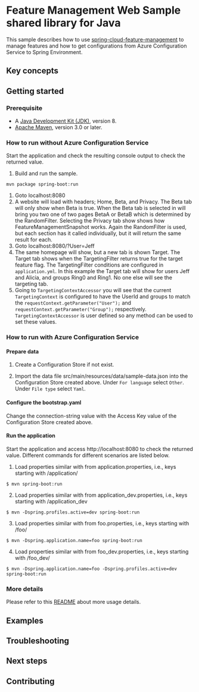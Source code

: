 # Feature Management Web Sample shared library for Java

This sample describes how to use [spring-cloud-feature-management](./../../../appconfiguration/azure-spring-cloud-feature-management/README.md) to manage features and how to get configurations from Azure Configuration Service to Spring Environment.

## Key concepts
## Getting started

### Prerequisite

* A [Java Development Kit (JDK)](https://docs.microsoft.com/java/azure/jdk/?view=azure-java-stable), version 8.
* [Apache Maven](http://maven.apache.org/), version 3.0 or later.

### How to run without Azure Configuration Service
Start the application and check the resulting console output to check the returned value.

1. Build and run the sample.

```terminal
mvn package spring-boot:run
```

1. Goto localhost:8080
1. A website will load with headers; Home, Beta, and Privacy. The Beta tab will only show when Beta is true. When the Beta tab is selected in will bring you two one of two pages BetaA or BetaB which is determined by the RandomFilter. Selecting the Privacy tab show shows how FeatureManagementSnapshot works. Again the RandomFilter is used, but each section has it called individually, but it will return the same result for each.
1. Goto localhost:8080/?User=Jeff
1. The same homepage will show, but a new tab is shown Target. The Target tab shows when the TargetingFilter returns true for the target feature flag. The TargetingFilter conditions are configured in `application.yml`. In this example the Target tab will show for users Jeff and Alicia, and groups Ring0 and Ring1. No one else will see the targeting tab.
1. Going to `TargetingContextAccessor` you will see that the current `TargetingContext` is configured to have the UserId and groups to match the `requestContext.getParameter("User");` and `requestContext.getParameter("Group");` respectively. `TargetingContextAccessor` is user defined so any method can be used to set these values.

### How to run with Azure Configuration Service

#### Prepare data

1. Create a Configuration Store if not exist.

2. Import the data file src/main/resources/data/sample-data.json into the Configuration Store created above. Under `For language` select `Other`. Under `File type` select `Yaml`.

#### Configure the bootstrap.yaml

Change the connection-string value with the Access Key value of the Configuration Store created above.

#### Run the application

Start the application and access http://localhost:8080 to check the returned value. Different commands for different scenarios are listed below.

1. Load properties similar with from application.properties, i.e., keys starting with /application/
```
$ mvn spring-boot:run
```

2. Load properties similar with from application_dev.properties, i.e., keys starting with /application_dev
```
$ mvn -Dspring.profiles.active=dev spring-boot:run
```

3. Load properties similar with from foo.properties, i.e., keys starting with /foo/
```
$ mvn -Dspring.application.name=foo spring-boot:run
```

4. Load properties similar with from foo_dev.properties, i.e., keys starting with /foo_dev/
```
$ mvn -Dspring.application.name=foo -Dspring.profiles.active=dev spring-boot:run
```

### More details

Please refer to this [README](../../azure-spring-cloud-starter-appconfiguration-config/) about more usage details. 

## Examples
## Troubleshooting
## Next steps
## Contributing
